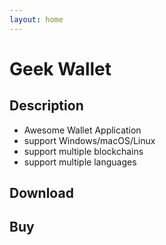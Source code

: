 ```yaml
---
layout: home
---
```


# Geek Wallet

## Description

- Awesome Wallet Application
- support Windows/macOS/Linux
- support multiple blockchains
- support multiple languages

<w-product/>

## Download

## Buy

<script setup>


// prettier-ignore
import WProduct from "../components/WProduct.vue";
import WDownload from "../components/WDownload.vue";
</script>
